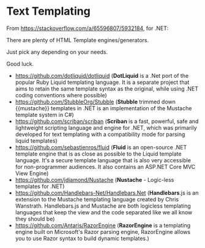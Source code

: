 # Text Templating

From <https://stackoverflow.com/a/65596807/5932184>, for .NET:

There are plenty of HTML Template engines/generators.

Just pick any depending on your needs.

Good luck.

- <https://github.com/dotliquid/dotliquid> (**DotLiquid** is a .Net port
  of the popular Ruby Liquid templating language. It is a separate
  project that aims to retain the same template syntax as the original,
  while using .NET coding conventions where possible)
- <https://github.com/StubbleOrg/Stubble> (**Stubble** trimmed down
  {{mustache}} templates in .NET is an implementation of the Mustache
  template system in C#)
- <https://github.com/scriban/scriban> (**Scriban** is a fast, powerful,
  safe and lightweight scripting language and engine for .NET, which was
  primarily developed for text templating with a compatibility mode for
  parsing liquid templates)
- <https://github.com/sebastienros/fluid> (**Fluid** is an open-source
  .NET template engine that is as close as possible to the Liquid
  template language. It's a secure template language that is also very
  accessible for non-programmer audiences. It also contains an ASP.NET
  Core MVC View Engine)
- <https://github.com/jdiamond/Nustache> (**Nustache** - Logic-less
  templates for .NET)
- <https://github.com/Handlebars-Net/Handlebars.Net> (**Handlebars**.js is
  an extension to the Mustache templating language created by Chris
  Wanstrath. Handlebars.js and Mustache are both logicless templating
  languages that keep the view and the code separated like we all know
  they should be)
- <https://github.com/Antaris/RazorEngine> (**RazorEngine** is a
  templating engine built on Microsoft's Razor parsing engine,
  RazorEngine allows you to use Razor syntax to build dynamic
  templates.)

